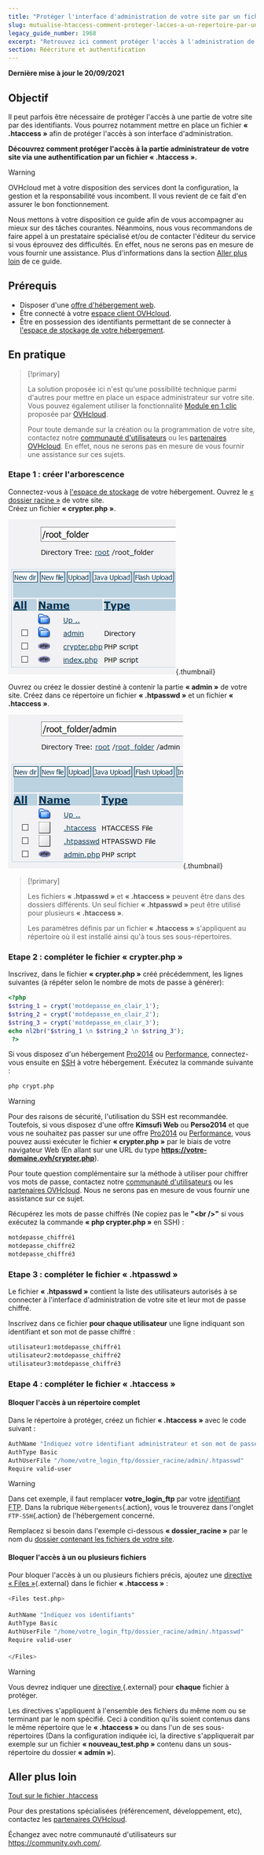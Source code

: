 ```yaml
---
title: "Protéger l'interface d'administration de votre site par un fichier .htaccess"
slug: mutualise-htaccess-comment-proteger-lacces-a-un-repertoire-par-une-authentification
legacy_guide_number: 1968
excerpt: "Retrouvez ici comment protéger l'accès à l'administration de votre site avec un fichier .htaccess"
section: Réécriture et authentification
---
```


**Dernière mise à jour le 20/09/2021**

## Objectif

Il peut parfois être nécessaire de protéger l'accès à une partie de votre site par des identifiants. Vous pourrez notamment mettre en place un fichier **« .htaccess »** afin de protéger l'accès à son interface d'administration.

**Découvrez comment protéger l'accès à la partie administrateur de votre site via une authentification par un fichier « .htaccess ».**

> [!warning]
>
> OVHcloud met à votre disposition des services dont la configuration, la gestion et la responsabilité vous incombent. Il vous revient de ce fait d'en assurer le bon fonctionnement.
>
> Nous mettons à votre disposition ce guide afin de vous accompagner au mieux sur des tâches courantes. Néanmoins, nous vous recommandons de faire appel à un prestataire spécialisé et/ou de contacter l'éditeur du service si vous éprouvez des difficultés. En effet, nous ne serons pas en mesure de vous fournir une assistance. Plus d'informations dans la section [Aller plus loin](#aller-plus-loin) de ce guide.
>

## Prérequis

- Disposer d'une [offre d'hébergement web](https://www.ovh.com/fr/hebergement-web/).
- Être connecté à votre [espace client OVHcloud](https://www.ovh.com/auth/?action=gotomanager&from=https://www.ovh.com/fr/&ovhSubsidiary=fr).
- Être en possession des identifiants permettant de se connecter à [l'espace de stockage de votre hébergement](../connexion-espace-stockage-ftp-hebergement-web/).

## En pratique

> [!primary]
>
> La solution proposée ici n'est qu'une possibilité technique parmi d'autres pour mettre en place un espace administrateur sur votre site. Vous pouvez également utiliser la fonctionnalité [Module en 1 clic](../modules-en-1-clic/) proposée par [OVHcloud](https://www.ovh.com/fr/).
>
> Pour toute demande sur la création ou la programmation de votre site, contactez notre [communauté d'utilisateurs](https://community.ovh.com) ou les [partenaires OVHcloud](https://partner.ovhcloud.com/fr/). En effet, nous ne serons pas en mesure de vous fournir une assistance sur ces sujets.
>

### Etape 1 : créer l'arborescence

Connectez-vous à [l'espace de stockage](../connexion-espace-stockage-ftp-hebergement-web/) de votre hébergement. Ouvrez le [« dossier racine »](../multisites-configurer-un-multisite-sur-mon-hebergement-web/#etape-21-ajouter-un-domaine-enregistre-chez-ovhcloud) de votre site.<br>
Créez un fichier **« crypter.php »**.

![root_folder](images/root_folder.png){.thumbnail}

Ouvrez ou créez le dossier destiné à contenir la partie **« admin »** de votre site. Créez dans ce répertoire un fichier **« .htpasswd »** et un fichier **« .htaccess »**.

![folder_admin](images/folder_admin.png){.thumbnail}

> [!primary]
>
> Les fichiers **« .htpasswd »** et **« .htaccess »** peuvent être dans des dossiers différents. Un seul fichier **« .htpasswd »** peut être utilisé pour plusieurs **« .htaccess »**.
>
> Les paramètres définis par un fichier **« .htaccess »** s'appliquent au répertoire où il est installé ainsi qu'à tous ses sous-répertoires.
>

### Etape 2 : compléter le fichier « crypter.php »

Inscrivez, dans le fichier **« crypter.php »** créé précédemment, les lignes suivantes (à répéter selon le nombre de mots de passe à générer):

```php
<?php
$string_1 = crypt('motdepasse_en_clair_1');
$string_2 = crypt('motdepasse_en_clair_2');
$string_3 = crypt('motdepasse_en_clair_3');
echo nl2br("$string_1 \n $string_2 \n $string_3");
 ?>
```

Si vous disposez d'un hébergement [Pro2014](https://www.ovh.com/fr/hebergement-web/hebergement-pro.xml) ou [Performance](https://www.ovh.com/fr/hebergement-web/hebergement-performance.xml), connectez-vous ensuite en [SSH](../mutualise-le-ssh-sur-les-hebergements-mutualises/) à votre hébergement. Exécutez la commande suivante :

```bash
php crypt.php
```

> [!warning]
>
> Pour des raisons de sécurité, l'utilisation du SSH est recommandée. Toutefois, si vous disposez d'une offre **Kimsufi Web** ou **Perso2014** et que vous ne souhaitez pas passer sur une offre [Pro2014](https://www.ovh.com/fr/hebergement-web/hebergement-pro.xml) ou [Performance](https://www.ovh.com/fr/hebergement-web/hebergement-performance.xml), vous pouvez aussi exécuter le fichier **« crypter.php »** par le biais de votre navigateur Web (En allant sur une URL du type **https://votre-domaine.ovh/crypter.php**).
>
> Pour toute question complémentaire sur la méthode à utiliser pour chiffrer vos mots de passe, contactez notre [communauté d'utilisateurs](https://community.ovh.com) ou les [partenaires OVHcloud](https://partner.ovhcloud.com/fr/). Nous ne serons pas en mesure de vous fournir une assistance sur ce sujet.
>

Récupérez les mots de passe chiffrés (Ne copiez pas le **"\<br />"** si vous exécutez la commande **« php crypter.php »** en SSH) :

```bash
motdepasse_chiffré1
motdepasse_chiffré2
motdepasse_chiffré3
```

### Etape 3 : compléter le fichier « .htpasswd »

Le fichier **« .htpasswd »** contient la liste des utilisateurs autorisés à se connecter à l'interface d'administration de votre site et leur mot de passe chiffré.

Inscrivez dans ce fichier **pour chaque utilisateur** une ligne indiquant son identifiant et son mot de passe chiffré :

```bash
utilisateur1:motdepasse_chiffré1
utilisateur2:motdepasse_chiffré2
utilisateur3:motdepasse_chiffré3
```

### Etape 4 : compléter le fichier « .htaccess »

#### Bloquer l'accès à un répertoire complet

Dans le répertoire à protéger, créez un fichier **« .htaccess »** avec le code suivant :

```bash
AuthName "Indiquez votre identifiant administrateur et son mot de passe"
AuthType Basic
AuthUserFile "/home/votre_login_ftp/dossier_racine/admin/.htpasswd"
Require valid-user
```

> [!warning]
>
> Dans cet exemple, il faut remplacer **votre_login_ftp** par votre [identifiant FTP](../connexion-espace-stockage-ftp-hebergement-web/#etape-1-recuperer-les-informations-necessaires-pour-se-connecter). Dans la rubrique `Hébergements`{.action}, vous le trouverez dans l'onglet `FTP-SSH`{.action} de l'hébergement concerné.
>
> Remplacez si besoin dans l'exemple ci-dessous **« dossier_racine »** par le nom du [dossier contenant les fichiers de votre site](../multisites-configurer-un-multisite-sur-mon-hebergement-web/#etape-21-ajouter-un-domaine-enregistre-chez-ovhcloud).
>

#### Bloquer l'accès à un ou plusieurs fichiers

Pour bloquer l'accès à un ou plusieurs fichiers précis, ajoutez une [directive « Files »](https://httpd.apache.org/docs/2.4/fr/mod/core.html#files){.external} dans le fichier **« .htaccess »** :

```bash
<Files test.php>

AuthName "Indiquez vos identifiants"
AuthType Basic
AuthUserFile "/home/votre_login_ftp/dossier_racine/admin/.htpasswd"
Require valid-user

</Files>
```

> [!warning]
>
> Vous devrez indiquer une [directive <Files>](https://httpd.apache.org/docs/2.4/fr/mod/core.html#files){.external} pour **chaque** fichier à protéger.
>
> Les directives <Files> s'appliquent à l'ensemble des fichiers du même nom ou se terminant par le nom spécifié. Ceci à condition qu'ils soient contenus dans le même répertoire que le **« .htaccess »** ou dans l'un de ses sous-répertoires (Dans la configuration indiquée ici, la directive <Files> s'appliquerait par exemple sur un fichier **« nouveau_test.php »** contenu dans un sous-répertoire du dossier **« admin »**).
>

## Aller plus loin <a name="aller-plus-loin"></a>

[Tout sur le fichier .htaccess](../mutualise-tout-sur-le-fichier-htaccess/)

Pour des prestations spécialisées (référencement, développement, etc), contactez les [partenaires OVHcloud](https://partner.ovhcloud.com/fr/).

Échangez avec notre communauté d'utilisateurs sur <https://community.ovh.com/>.
